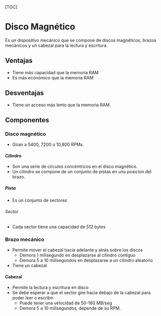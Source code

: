 [TOC]
# Disco Magnético
Es un dispositivo  mecánico que  se compone de  discos  magnéticos,  brazos  mecánicos y un cabezal para la lectura y escritura.
## Ventajas
- Tiene más capacidad que la memoria RAM
- Es más económico que la memoria RAM
## Desventajas
- Tiene un acceso más lento que la memoria RAM.
## Componentes
### Disco magnético
- Giran  a  5400, 7200 o 10,800 RPMs.
#### Cilindro
- Son una serie de circulos concéntricos en el disco magnético.
- Un cilindro se compone de un conjunto de pistas en una posicion del brazo.
##### Pista
- Es un conjunto de sectores
###### Sector
- Cada sector tiene una capacidad de 512 bytes
### Brazo mecánico
- Permite mover el cabezal hacia adelante y atrás sobre los discos
  - Demora 1 milisegundo en desplazarse al cilindro contiguo
  - Demora 5 a 10 milisegundos en desplazarse a un cilindro aleatorio
- Tiene un cabezal
#### Cabezal
- Permite la lectura y escritura en disco
- Se debe esperar a que el sector gire hacia debajo de la cabezal para poder leer o escribir.
  - Puede tener una velocidad de 50-160 MB/seg 
  - Demora  5  a  10  milisegundos, depende de su RPM.